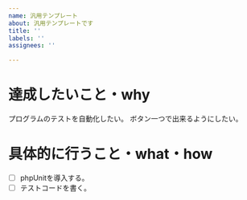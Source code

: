 ```yaml
---
name: 汎用テンプレート
about: 汎用テンプレートです
title: ''
labels: ''
assignees: ''

---
```


# 達成したいこと・why
プログラムのテストを自動化したい。
ボタン一つで出来るようにしたい。

# 具体的に行うこと・what・how
- [ ] phpUnitを導入する。
- [ ] テストコードを書く。
